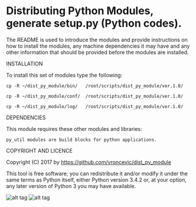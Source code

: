 Distributing Python Modules, generate setup.py (Python codes).
================================================================================

The README is used to introduce the modules and provide instructions on
how to install the modules, any machine dependencies it may have and any
other information that should be provided before the modules are installed.

INSTALLATION

To install this set of modules type the following:

	cp -R ~/dist_py_module/bin/   /root/scripts/dist_py_module/ver.1.0/

	cp -R ~/dist_py_module/conf/  /root/scripts/dist_py_module/ver.1.0/

	cp -R ~/dist_py_module/log/   /root/scripts/dist_py_module/ver.1.0/

DEPENDENCIES

This module requires these other modules and libraries:

	py_util modules are build blocks for python applications.

COPYRIGHT AND LICENCE

Copyright (C) 2017 by https://github.com/vroncevic/dist_py_module

This tool is free software; you can redistribute it and/or modify
it under the same terms as Python itself, either Python version 3.4.2 or,
at your option, any later version of Python 3 you may have available.

![alt tag](https://raw.githubusercontent.com/vroncevic/dist_py_module/master/python_logo.png)
![alt tag](https://raw.githubusercontent.com/vroncevic/dist_py_module/master/linux_logo.jpg)

